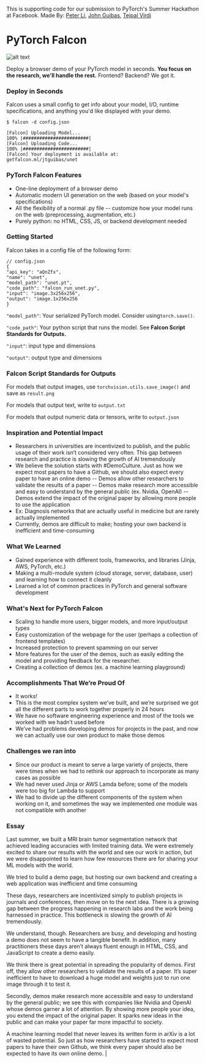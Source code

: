 This is supporting code for our submission to PyTorch's Summer Hackathon at Facebook. 
Made By: [Peter Li](petersli.com), [John Guibas](github.com/jtguibas), [Tejpal Virdi](github.com/tejpalv)

# PyTorch Falcon

![alt text](https://i.imgur.com/fRu1DAZ.png "screenshot")

Deploy a browser demo of your PyTorch model in seconds. 
**You focus on the research, we'll handle the rest.** 
Frontend? Backend? We got it.

### Deploy in Seconds

Falcon uses a small config to get info about your model, I/O,  runtime specifications,  and anything you'd like displayed with your demo.

` $ falcon -d config.json `
```
[Falcon] Uploading Model...  
100% |########################|  
[Falcon] Uploading Code...  
100% |########################|  
[Falcon] Your deployment is available at: 
getfalcon.ml/jtguibas/unet
```

### PyTorch Falcon Features
- One-line deployment of a browser demo
- Automatic modern UI generation on the web (based on your model's specifications)
- All the flexibility of a normal .py file -- customize how your model runs on the web (preprocessing, augmentation, etc.)
- Purely python: no HTML, CSS, JS, or backend development needed

### Getting Started
Falcon takes in a config file of the following form:
```
// config.json
{
"api_key": "aQnZfx",
"name": "unet",
"model_path": "unet.pt",
"code_path": "falcon_run_unet.py",
"input": "image.3x256x256",
"output": "image.1x256x256
}
```

`"model_path"`:
Your serialized PyTorch model. Consider using`torch.save()`.

`"code_path"`:
Your python script that runs the model. See **Falcon Script Standards for Outputs.**

`"input"`: input type and dimensions

`"output"`: output type and dimensions

### Falcon Script Standards for Outputs

For models that output images, use `torchvision.utils.save_image()` and save as `result.png`

For models that output text, write to `output.txt`

For models that output numeric data or tensors, write to `output.json`

### Inspiration and Potential Impact

- Researchers in universities are incentivized to publish, and the public usage of their work isn’t considered very often. This gap between research and practice is slowing the growth of AI tremendously 
- We believe the solution starts with #DemoCulture. Just as how we expect most papers to have a Github, we should also expect every paper to have an online demo
-- Demos allow other researchers to validate the results of a paper 
-- Demos make research more accessible and easy to understand by the general public (ex. Nvidia, OpenAI) 
-- Demos extend the impact of the original paper by allowing more people to use the application 
- Ex: Diagnosis networks that are actually useful in medicine but are rarely actually implemented 
- Currently, demos are difficult to make; hosting your own backend is inefficient and time-consuming

### What We Learned
- Gained experience with different tools, frameworks, and libraries (Jinja, AWS, PyTorch, etc.) 
- Making a multi-module system (cloud storage, server, database, user) and learning how to connect it cleanly 
- Learned a lot of common practices in PyTorch and general software development

### What's Next for PyTorch Falcon
- Scaling to handle more users, bigger models, and more input/output types 
- Easy customization of the webpage for the user (perhaps a collection of frontend templates) 
- Increased protection to prevent spamming on our server 
- More features for the user of the demos, such as easily editing the model and providing feedback for the researcher. 
- Creating a collection of demos (ex. a machine learning playground)

### Accomplishments That We’re Proud Of 
- It works! 
- This is the most complex system we’ve built, and we’re surprised we got all the different parts to work together properly in 24 hours 
- We have no software engineering experience and most of the tools we worked with we hadn’t used before 
- We’ve had problems developing demos for projects in the past, and now we can actually use our own product to make those demos

### Challenges we ran into 
- Since our product is meant to serve a large variety of projects, there were times when we had to rethink our approach to incorporate as many cases as possible 
- We had never used Jinja or AWS Lamda before; some of the models were too big for Lambda to support 
- We had to divide up the different components of the system when working on it, and sometimes the way we implemented one module was not compatible with another

### Essay

Last summer, we built a MRI brain tumor segmentation network that achieved leading accuracies with limited training data. We were extremely excited to share our results with the world and see our work in action, but we were disappointed to learn how few resources there are for sharing your ML models with the world. 

We tried to build a demo page, but hosting our own backend and creating a web application was inefficient and time consuming

These days, researchers are incentivized simply to publish projects in journals and conferences, then move on to the next idea. There is a growing gap between the progress happening in research labs and the work being harnessed in practice. This bottleneck is slowing the growth of AI tremendously.

We understand, though. Researchers are busy, and developing and hosting a demo does not seem to have a tangible benefit. In addition, many practitioners these days aren’t always fluent enough in HTML, CSS, and JavaScript to create a demo easily. 

We think there is great potential in spreading the popularity of demos. First off, they allow other researchers to validate the results of a paper. It’s super inefficient to have to download a huge model and weights just to run one image through it to test it. 

Secondly, demos make research more accessible and easy to understand by the general public; we see this with companies like Nvidia and OpenAI whose demos garner a lot of attention. By showing more people your idea, you extend the impact of the original paper. It sparks new ideas in the public and can make your paper far more impactful to society. 

A machine learning model that never leaves its written form in arXiv is a lot of wasted potential. So just as how researchers have started to expect most papers to have their own Github, we think every paper should also be expected to have its own online demo. |
